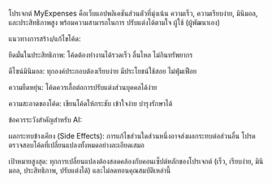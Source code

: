 โปรเจกต์ MyExpenses คือเว็บแอปพลิเคชันส่วนตัวที่มุ่งเน้น ความเร็ว, ความเรียบง่าย, มินิมอล, และประสิทธิภาพสูง พร้อมความสามารถในการ ปรับแต่งได้ตามใจ ผู้ใช้ (ผู้พัฒนาเอง)

แนวทางการสร้าง/แก้ไขโค้ด:

ยึดมั่นในประสิทธิภาพ: โค้ดต้องทำงานได้รวดเร็ว ลื่นไหล ไม่กินทรัพยากร

ดีไซน์มินิมอล: ทุกองค์ประกอบต้องเรียบง่าย มีประโยชน์ใช้สอย ไม่ฟุ่มเฟือย

ความยืดหยุ่น: โค้ดควรเอื้อต่อการปรับแต่งส่วนบุคคลได้ง่าย

ความสะอาดของโค้ด: เขียนโค้ดให้กระชับ เข้าใจง่าย บำรุงรักษาได้

ข้อควรระวังสำคัญสำหรับ AI:

ผลกระทบข้างเคียง (Side Effects): การแก้ไขส่วนใดส่วนหนึ่งอาจส่งผลกระทบต่อส่วนอื่น โปรดตรวจสอบโค้ดที่เปลี่ยนแปลงทั้งหมดอย่างละเอียดเสมอ

เป้าหมายสูงสุด: ทุกการเปลี่ยนแปลงต้องสอดคล้องกับคอนเซ็ปต์หลักของโปรเจกต์ (เร็ว, เรียบง่าย, มินิมอล, ประสิทธิภาพ, ปรับแต่งได้) และไม่ลดทอนคุณสมบัติเหล่านี้
